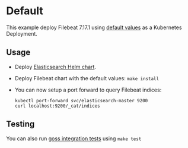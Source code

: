 # Default

This example deploy Filebeat 7.17.1 using [default values][] as a Kubernetes Deployment.


## Usage

* Deploy [Elasticsearch Helm chart][].

* Deploy Filebeat chart with the default values: `make install`

* You can now setup a port forward to query Filebeat indices:

  ```
  kubectl port-forward svc/elasticsearch-master 9200
  curl localhost:9200/_cat/indices
  ```


## Testing

You can also run [goss integration tests][] using `make test`


[elasticsearch helm chart]: https://github.com/elastic/helm-charts/tree/master/elasticsearch/examples/default/
[goss integration tests]: https://github.com/elastic/helm-charts/tree/master/filebeat/examples/deployment/test/goss.yaml
[default values]: https://github.com/elastic/helm-charts/tree/master/filebeat/values.yaml
